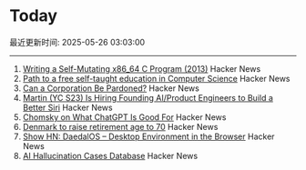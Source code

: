 # Today

最近更新时间: 2025-05-26 03:03:00

--- 
1. [Writing a Self-Mutating x86_64 C Program (2013)](https://ephemeral.cx/2013/12/writing-a-self-mutating-x86_64-c-program/) Hacker News
2. [Path to a free self-taught education in Computer Science](https://github.com/ossu/computer-science) Hacker News
3. [Can a Corporation Be Pardoned?](https://papers.ssrn.com/sol3/papers.cfm?abstract_id=5202339) Hacker News
4. [Martin (YC S23) Is Hiring Founding AI/Product Engineers to Build a Better Siri](https://www.ycombinator.com/companies/martin/jobs) Hacker News
5. [Chomsky on What ChatGPT Is Good For](https://chomsky.info/20230503-2/) Hacker News
6. [Denmark to raise retirement age to 70](https://www.telegraph.co.uk/world-news/2025/05/23/denmark-raise-retirement-age-70/) Hacker News
7. [Show HN: DaedalOS – Desktop Environment in the Browser](https://github.com/DustinBrett/daedalOS) Hacker News
8. [AI Hallucination Cases Database](https://www.damiencharlotin.com/hallucinations/) Hacker News
